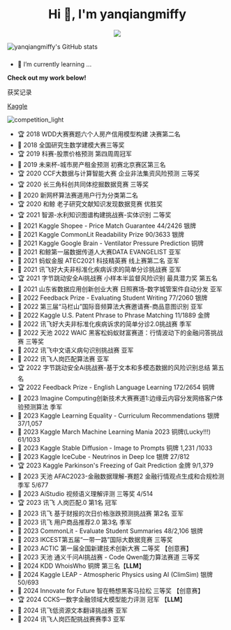 <h1 align="center">Hi 👋, I'm yanqiangmiffy</h1>

<p align="center"> 
  <img src="https://profile-counter.glitch.me/yanqiangmiffy/count.svg" />
</p>



![yanqiangmiffy's GitHub stats](https://github-readme-stats.vercel.app/api?username=yanqiangmiffy&show_icons=true&theme=aura)
<!--
<img src="https://github-readme-stats.vercel.app/api?username=yanqiangmiffy&show_icons=true&hide_border=true">
-->


###
- 🌱 I’m currently learning ...


<strong>Check out my work below!</strong>



获奖记录


[Kaggle](https://www.kaggle.com/quincyqiang)

![competition_light](https://road-to-kaggle-grandmaster.vercel.app/api/badges/quincyqiang/competition/light)

- 🏆 2018 WDD大赛赛题六个人房产信用模型构建 决赛第二名
- 🥉 2018 全国研究生数学建模大赛三等奖 
- 🏆 2019 科赛-股票价格预测 第四周周冠军
- 🥉 2019 未来杯-城市房产租金预测 初赛北京赛区第三名
- 🏆 2020 CCF大数据与计算智能大赛 企业非法集资风险预测 三等奖
- 🏆 2020 长三角科创共同体挖掘数据竞赛 三等奖
- 🥈 2020 新网杯算法赛道用户行为分类第二名
- 🏆 2020 和鲸 老子研究文献知识发现数据竞赛 优胜奖
- 🏆 2021 智源-水利知识图谱构建挑战赛-实体识别 二等奖
- 🥈 2021 Kaggle Shopee - Price Match Guarantee 44/2426 银牌
- 🥈 2021 Kaggle CommonLit Readability Prize 90/3633 银牌
- 🥉 2021 Kaggle Google Brain - Ventilator Pressure Prediction 铜牌
- 🥈 2021 和鲸第一届数据传道人大赛DATA EVANGELIST 亚军
- 🥈 2021 蚂蚁金服 ATEC2021 科技精英赛 线上赛第二名 亚军
- 🥈 2021 讯飞好大夫非标准化疾病诉求的简单分诊挑战赛 亚军
- 🏆 2021 字节跳动安全Ai挑战赛 小样本半监督风险识别 最具潜力奖 第五名
- 🥈 2021 山东省数据应用创新创业大赛 日照赛场-数字城管案件自动分发 亚军
- 🥈 2022 Feedback Prize - Evaluating Student Writing 77/2060 银牌
- 🥈 2022 第三届“马栏山”国际音频算法大赛邀请赛-商品意图识别 亚军
- 🏅 2022 Kaggle U.S. Patent Phrase to Phrase Matching 11/1889 金牌
- 🥉 2022 讯飞好大夫非标准化疾病诉求的简单分诊2.0挑战赛 季军
- 🥉 2022 天池 2022 WAIC 黑客松蚂蚁财富赛道：行情波动下的金融问答挑战赛 三等奖
- 🥈 2022 讯飞中文语义病句识别挑战赛 亚军
- 🥈 2022 讯飞人岗匹配算法赛 亚军
- 🏆 2022 字节跳动安全Ai挑战赛-基于文本和多模态数据的风险识别总结  第五名
- 🏆 2022 Feedback Prize - English Language Learning 172/2654 铜牌
- 🥉 2023 Imagine Computing创新技术大赛赛道1:边缘云内容分发网络客户体验预测算法 季军
- 🥉 2023 Kaggle Learning Equality - Curriculum Recommendations 银牌 37/1,057 
- 🥉 2023 Kaggle March Machine Learning Mania 2023 铜牌(Lucky!!!) 61/1033
- 🥉 2023 Kaggle Stable Diffusion - Image to Prompts 铜牌 1,231 /1033 
- 🥈 2023 Kaggle IceCube - Neutrinos in Deep Ice 银牌 27/812 
- 🏆 2023 Kaggle Parkinson's Freezing of Gait Prediction 金牌 9/1,379  
- 🥉 2023 天池 AFAC2023-金融数据理解-赛题2 金融行情观点生成和合规检测 季军 5/677
- 🥉 2023 AiStudio 视频语义理解评测 三等奖	4/514
- 🏆 2023 讯飞 人岗匹配.0 第1名 冠军
- 🥈 2023 讯飞 基于财报的次日价格涨跌预测挑战赛 第2名 亚军
- 🥉 2023 讯飞 用户商品推荐2.0 第3名 季军
- 🥈 2023 CommonLit - Evaluate Student Summaries 48/2,106 银牌
- 🥉 2023 IKCEST第五届“一带一路”国际大数据竞赛 三等奖
- 🥉 2023 ACTIC 第一届全国新建技术创新大赛 二等奖 【创意赛】
- 🥉 2023 天池 通义千问AI挑战赛 - Code Qwen能力算法赛道 三等奖
- 🥉 2024 KDD WhoisWho 铜牌 第三名【**LLM**】
- 🥈 2024 Kaggle LEAP - Atmospheric Physics using AI (ClimSim) 银牌 50/693
- 🥉 2024 Innovate for Future 智在畅想黑客马拉松 三等奖 【创意赛】
- 🏆 2024 CCKS—数字金融领域大模型能力评测 冠军 【**LLM**】
- 🥈 2024 讯飞低资源文本翻译挑战赛 亚军
- 🥈 2024 讯飞人岗匹配挑战赛赛季3 亚军

